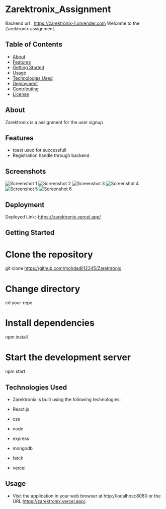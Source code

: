 # Zarektronix_Assignment
Backend url :  https://zarektronix-1.onrender.com
Welcome to the Zarektronix  assignment. 

## Table of Contents

- [About](#about)
- [Features](#features)
- [Getting Started](#getting-started)
- [Usage](#usage)
- [Technologies Used](#technologies-used)
- [Deployment](#deployment)
- [Contributing](#contributing)
- [License](#license)

## About

Zarektronix is a assignment for the user signup

## Features

- toast used for successfull
- Registration handle through backend


## Screenshots

![Screenshot 1](./zarefrontend/src/assets/offline1.png)
![Screenshot 2](./zarefrontend/src/assets/offline2.png)
![Screenshot 3](./zarefrontend/src/assets/online1.png)
![Screenshot 4](./zarefrontend/src/assets/online2.png)
![Screenshot 5](./zarefrontend/src/assets/hybrid1.png)
![Screenshot 6](./zarefrontend/src/assets/hybrid2.png)



## Deployment

Deployed Link:-https://zarektronix.vercel.app/

## Getting Started

# Clone the repository

git clone https://github.com/mohdadil12345/Zarektronix

# Change directory

cd your-repo

# Install dependencies

npm install

# Start the development server

npm start

## Technologies Used

- Zarektronix   is built using the following technologies:

- React.js
- css
- node
- express
- mongodb
- fetch
- vercel

## Usage

- Visit the application in your web browser at http://localhost:8080 or the URL https://zarektronix.vercel.app/.
